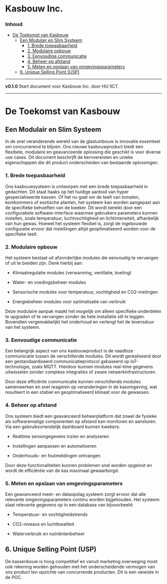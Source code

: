 # Kasbouw Inc.[](title-id) <!-- omit in toc -->

### Inhoud[](toc-id) <!-- omit in toc -->

- [De Toekomst van Kasbouw](#de-toekomst-van-kasbouw)
  - [Een Modulair en Slim Systeem](#een-modulair-en-slim-systeem)
    - [1. Brede toepasbaarheid](#1-brede-toepasbaarheid)
    - [2. Modulaire opbouw](#2-modulaire-opbouw)
    - [3. Eenvoudige communicatie](#3-eenvoudige-communicatie)
    - [4. Beheer op afstand](#4-beheer-op-afstand)
    - [5. Meten en opslaan van omgevingsparameters](#5-meten-en-opslaan-van-omgevingsparameters)
  - [6. Unique Selling Point (USP)](#6-unique-selling-point-usp)

---

**v0.1.0 [](version-id)** Start document voor Kasbouw Inc. door HU IICT[](author-id).

---

# De Toekomst van Kasbouw

## Een Modulair en Slim Systeem

In de snel veranderende wereld van de glastuinbouw is innovatie essentieel om concurrerend te blijven. Ons nieuwe kasbouwproduct biedt een flexibele, modulaire en geavanceerde oplossing die geschikt is voor diverse use cases. Dit document beschrijft de kernvereisten en unieke eigenschappen die dit product onderscheiden van bestaande oplossingen.

### 1. Brede toepasbaarheid

Ons kasbouwsysteem is ontworpen met een brede toepasbaarheid in gedachten. Dit staat haaks op het huidige aanbod van hyper gespecialiseerde kassen. Of het nu gaat om de teelt van tomaten, komkommers of exotische planten, het systeem kan worden aangepast aan de specifieke behoeften van de kweker. Dit wordt bereikt door een configurabele software-interface waarmee gebruikers parameters kunnen instellen, zoals temperatuur, luchtvochtigheid en lichtintensiteit, afhankelijk van hun gewas. Hoewel het systeem flexibel is, zorgt de ingebouwde configuratie ervoor dat instellingen altijd geoptimaliseerd worden voor de specifieke teelt.

### 2. Modulaire opbouw

Het systeem bestaat uit afzonderlijke modules die eenvoudig te vervangen of uit te breiden zijn. Denk hierbij aan:

- Klimaatregulatie modules (verwarming, ventilatie, koeling)

- Water- en voedingsbeheer modules

- Sensorische modules voor temperatuur, vochtigheid en CO2-metingen

- Energiebeheer modules voor optimalisatie van verbruik

Deze modulaire aanpak maakt het mogelijk om alleen specifieke onderdelen te upgraden of te vervangen zonder de hele installatie stil te leggen. Bovendien vergemakkelijkt het onderhoud en verlengt het de levensduur van het systeem.

### 3. Eenvoudige communicatie

Een belangrijk aspect van ons kasbouwproduct is de naadloze communicatie tussen de verschillende modules. Dit wordt gerealiseerd door een gestandaardiseerd communicatieprotocol gebaseerd op IoT-technologie, zoals MQTT. Hierdoor kunnen modules real-time gegevens uitwisselen zonder complexe integraties of zware netwerkinfrastructuren.

Door deze efficiënte communicatie kunnen verschillende modules samenwerken en snel reageren op veranderingen in de kasomgeving, wat resulteert in een stabiel en geoptimaliseerd klimaat voor de gewassen.

### 4. Beheer op afstand

Ons systeem biedt een geavanceerd beheerplatform dat zowel de fysieke als softwarematige componenten op afstand kan monitoren en aansturen. Via een gebruiksvriendelijk dashboard kunnen kwekers:

- Realtime sensorgegevens inzien en analyseren

- Instellingen aanpassen en automatiseren

- Onderhouds- en foutmeldingen ontvangen

Door deze functionaliteiten kunnen problemen snel worden opgelost en wordt de efficiëntie van de kas maximaal gewaarborgd.

### 5. Meten en opslaan van omgevingsparameters

Een geavanceerd meet- en dataopslag systeem zorgt ervoor dat alle relevante omgevingsparameters continu worden bijgehouden. Het systeem slaat relevante gegevens op in een database van bijvoorbeeld:

- Temperatuur- en vochtigheidstrends

- CO2-niveaus en luchtkwaliteit

- Waterverbruik en nutriëntenbeheer

## 6. Unique Selling Point (USP)

De kassenbouw is hoog competitief en vanuit marketing overweging moet ook rekening worden gehouden met het onderscheidende vermogen van ons product ten opzichte van concurrende producten. Dit is een vereiste in de POC.
